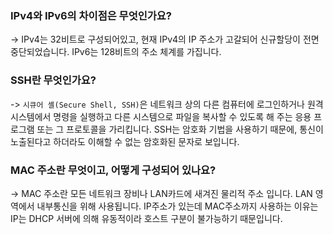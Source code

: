 ### IPv4와 IPv6의 차이점은 무엇인가요?
-> IPv4는 32비트로 구성되어있고, 현재 IPv4의 IP 주소가 고갈되어 신규할당이 전면 중단되었습니다. IPv6는 128비트의 주소 체계를 가집니다.

### SSH란 무엇인가요?
-> `시큐어 셸(Secure Shell, SSH)`은 네트워크 상의 다른 컴퓨터에 로그인하거나 원격 시스템에서 명령을 실행하고 다른 시스템으로 파일을 복사할 수 있도록 해 주는 응용 프로그램 또는 그 프로토콜을 가리킵니다. SSH는 암호화 기법을 사용하기 때문에, 통신이 노출된다고 하더라도 이해할 수 없는 암호화된 문자로 보입니다.


### MAC 주소란 무엇이고, 어떻게 구성되어 있나요?
-> MAC 주소란 모든 네트워크 장비나 LAN카드에 새겨진 물리적 주소 입니다. LAN 영역에서 내부통신을 위해 사용됩니다. IP주소가 있는데 MAC주소까지 사용하는 이유는 IP는 DHCP 서버에 의해 유동적이라 호스트 구분이 불가능하기 때문입니다.
